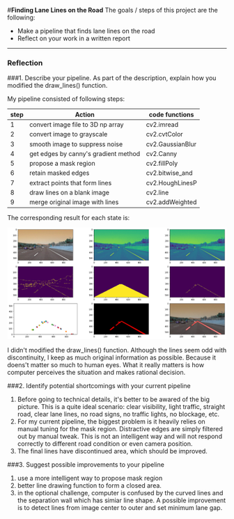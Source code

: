 #**Finding Lane Lines on the Road** 
The goals / steps of this project are the following:
* Make a pipeline that finds lane lines on the road
* Reflect on your work in a written report
---
### Reflection

###1. Describe your pipeline. As part of the description, explain how you modified the draw_lines() function.

My pipeline consisted of following steps:

| step | Action                               | code functions   |
| ---- | ------------------------------------ | ---------------- |
| 1    | convert image file to 3D np array    | cv2.imread       |
| 2    | convert image to grayscale           | cv2.cvtColor     |
| 3    | smooth image to suppress noise       | cv2.GaussianBlur |
| 4    | get edges by canny's gradient method | cv2.Canny        |
| 5    | propose a mask region                | cv2.fillPoly     |
| 6    | retain masked edges                  | cv2.bitwise_and  |
| 7    | extract points that form lines       | cv2.HoughLinesP  |
| 8    | draw lines on a  blank image         | cv2.line         |
| 9    | merge original image with lines      | cv2.addWeighted  |

The corresponding result for each state is:

![pipeline_finding_lane.png](pipeline_finding_lane.png)

I didn't modified the draw_lines() function. Although the lines seem odd with discontinuity, I keep as much original information as possible. Because it doens't matter so much to human eyes. What it really matters is how computer perceives the situation and makes rational decision.  


###2. Identify potential shortcomings with your current pipeline

1. Before going to technical details, it's better to be awared of the big picture. This is a quite ideal scenario: clear visibility, light traffic, straight road, clear lane lines, no road signs, no traffic lights, no blockage, etc.
2. For my current pipeline, the biggest problem is it heavily relies on manual tuning for the mask region. Distractive edges are simply filtered out by manual tweak. This is not an intelligent way and will not respond correctly to different road condition or even camera position. 
3. The final lines have discontinued area, which should be improved.


###3. Suggest possible improvements to your pipeline

1. use a more intelligent way to propose mask region
2. better line drawing function to form a closed area.
3. in the optional challenge, computer is confused by the curved lines and the separation wall which has simiar line shape. A possible improvement is to detect lines from image center to outer and set minimum lane gap. 